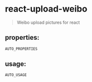 # react-upload-weibo
> Weibo upload pictures for react


## properties:
```javascript
AUTO_PROPERTIES
```

## usage:
```jsx
AUTO_USAGE
```
